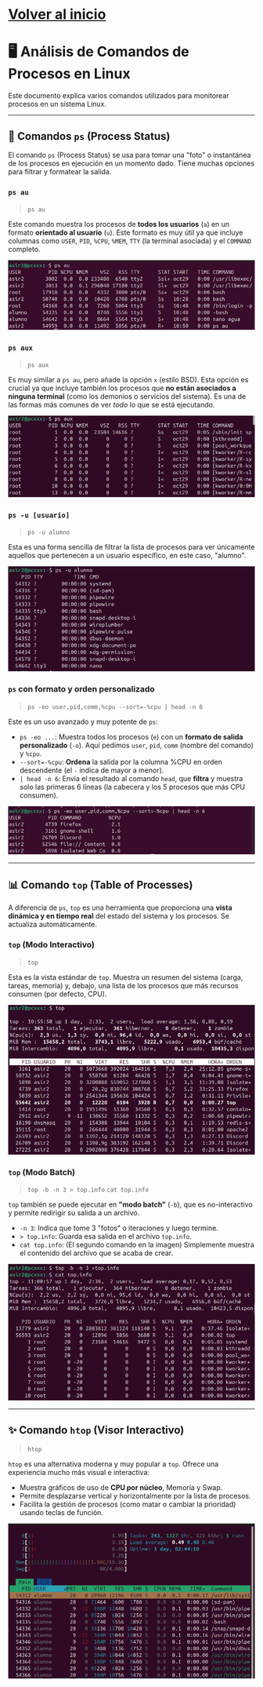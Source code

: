 # [Volver al inicio](../README.md)

# 🖥️ Análisis de Comandos de Procesos en Linux

Este documento explica varios comandos utilizados para monitorear procesos en un sistema Linux. 

---

## 📜 Comandos `ps` (Process Status)

El comando `ps` (Process Status) se usa para tomar una "foto" o instantánea de los procesos en ejecución en un momento dado. Tiene muchas opciones para filtrar y formatear la salida.

### `ps au`

> `ps au`

Este comando muestra los procesos de **todos los usuarios** (`a`) en un formato **orientado al usuario** (`u`). Este formato es muy útil ya que incluye columnas como `USER`, `PID`, `%CPU`, `%MEM`, `TTY` (la terminal asociada) y el `COMMAND` completo.

![Salida de ps au](img/ps_1.png)

### `ps aux`

> `ps aux`

Es muy similar a `ps au`, pero añade la opción `x` (estilo BSD). Esta opción es crucial ya que incluye también los procesos que **no están asociados a ninguna terminal** (como los demonios o servicios del sistema). Es una de las formas más comunes de ver *todo* lo que se está ejecutando.

![Salida de ps aux](img/psaux_2.png)

### `ps -u [usuario]`

> `ps -u alumno`

Esta es una forma sencilla de filtrar la lista de procesos para ver únicamente aquellos que pertenecen a un usuario específico, en este caso, "alumno".

![Salida de ps -u alumno](img/ps-u_3.png)

### `ps` con formato y orden personalizado

> `ps -eo user,pid,comm,%cpu --sort=-%cpu | head -n 6`

Este es un uso avanzado y muy potente de `ps`:
* `ps -eo ...`: Muestra todos los procesos (`e`) con un **formato de salida personalizado** (`-o`). Aquí pedimos `user`, `pid`, `comm` (nombre del comando) y `%cpu`.
* `--sort=-%cpu`: **Ordena** la salida por la columna %CPU en orden descendente (el `-` indica de mayor a menor).
* `| head -n 6`: Envía el resultado al comando `head`, que **filtra** y muestra solo las primeras 6 líneas (la cabecera y los 5 procesos que más CPU consumen).

![Salida de ps con formato y orden personalizado](img/comando_informacion_selectiva_7.png)

---

## 📊 Comando `top` (Table of Processes)

A diferencia de `ps`, `top` es una herramienta que proporciona una **vista dinámica y en tiempo real** del estado del sistema y los procesos. Se actualiza automáticamente.

### `top` (Modo Interactivo)

> `top`

Esta es la vista estándar de `top`. Muestra un resumen del sistema (carga, tareas, memoria) y, debajo, una lista de los procesos que más recursos consumen (por defecto, CPU).

![Salida de top interactivo](img/top_4.png)

### `top` (Modo Batch)

> `top -b -n 3 > top.info`
> `cat top.info`

`top` también se puede ejecutar en **"modo batch"** (`-b`), que es no-interactivo y permite redirigir su salida a un archivo.
* `-n 3`: Indica que tome 3 "fotos" o iteraciones y luego termine.
* `> top.info`: Guarda esa salida en el archivo `top.info`.
* `cat top.info`: (El segundo comando en la imagen) Simplemente muestra el contenido del archivo que se acaba de crear.

![Salida de top en modo batch guardado en un archivo](img/top_5.png)

---

## ✨ Comando `htop` (Visor Interactivo)

> `htop`

`htop` es una alternativa moderna y muy popular a `top`. Ofrece una experiencia mucho más visual e interactiva:
* Muestra gráficos de uso de **CPU por núcleo**, Memoria y Swap.
* Permite desplazarse vertical y horizontalmente por la lista de procesos.
* Facilita la gestión de procesos (como matar o cambiar la prioridad) usando teclas de función.

![Salida de htop](img/htop_6.png)
